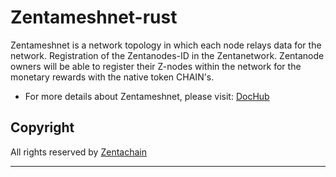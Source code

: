 # Zentameshnet-rust
Zentameshnet is a network topology in which each node relays data for the network. Registration of the Zentanodes-ID in the Zentanetwork.
Zentanode owners will be able to register their Z-nodes within the network for the monetary rewards with the native token CHAIN's.

* For more details about Zentameshnet, please visit: [DocHub](https://docs.zentachain.io/zentamesh)

 ## Copyright
All rights reserved by [Zentachain](https://zentachain.io/)

---
